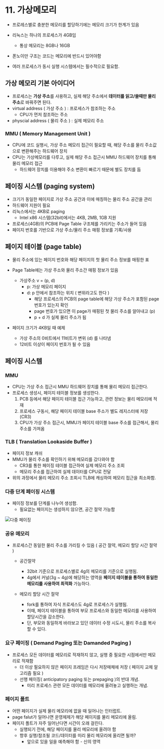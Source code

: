 # 11. 가상메모리

* 프로레스별로 충분한 메모리를 할당하기에는 메모리 크기가 한계가 있음
* 리눅스는 하나의 프로세스가 4GB임
  * 통상 메모리는 8GB나 16GB

* 폰노이만 구조는 코드는 메모리에 반드시 있어야함
* 여러 프로세스가 동시 실행 시스템에서는 필수적으로 필요함.

## 가상 메모리 기본 아이디어

* 프로세스는 **가상 주소**를 사용하고, 실제 해당 주소에서 **데이터를 읽고/쓸때만 물리주소**로 바꿔주면 된다.
* virtual address ( 가상 주소 ) : 프로세스가 참조하는 주소
  * CPU가 먼저 참조하는 주소
* physcial address ( 물리 주소 ) : 실제 메모리 주소

### MMU ( Memory Management Unit )
  
* CPU에 코드 실행시, 가상 주소 메모리 접근이 필요할 때, 해당 주소를 물리 주소값으로 변환해주는 하드웨어 장치
* CPU는 가상메모리를 다루고, 실제 해당 주소 접근시 MMU 하드웨어 장치를 통해 물리 메모리 접근
  * 하드웨어 장치를 이용해야 주소 변환이 빠르기 때문에 별도 장치를 둠

## 페이징 시스템 (paging system)

* 크기가 동일한 페이지로 가상 주소 공간과 이에 매칭하는 물리 주소 공간을 관리
* 하드웨어 지원이 필요
* 리눅스에서는 4KB로 paging
  * Intel x86 시스템(32bit)에서는 4KB, 2MB, 1GB 지원
* 프로세스(4GB)의 PCB에 Page Table 구조체를 가리키는 주소가 들어 있음
* 페이지 번호를 기반으로 가상 주소/물리 주소 매핑 정보를 기록/사용

## 페이지 테이블 (page table)

* 물리 주소에 있는 페이지 번호와 해당 페이지의 첫 물리 주소 정보를 매핑한 표
* Page Table에는 가상 주소와 물리 주소간 매핑 정보가 있음
  * 가상주소 v = (p, d)
    * p: 가상 메모리 페이지
    * d: p 안에서 참조하는 위치 ( 변위라고도 한다 )
      * 해당 프로세스의 PCB의 page table에 해당 가상 주소가 포함된 page 번호가 있는지 확인
      * page 번호가 있으면 이 page가 매핑된 첫 물리 주소를 알아내고 (p)
      * p + d 가 실제 물리 주소가 됨

* 페이지 크기가 4KB일 때 예제
  * 가상 주소의 0비트에서 11비트가 변위 (d) 를 나타냄
  * 12비트 이상이 페이지 번호가 될 수 있음

## 페이징 시스템

### MMU

* CPU는 가상 주소 접근시 MMU 하드웨어 장치를 통해 물리 메모리 접근한다.
* 프로세스 생성시, 페이지 테이블 정보를 생성한다.
  1. PCB 등에서 해당 페이지 테이블 접근 가능하고, 관련 정보는 물리 메모리에 적재
  2. 프로세스 구동시, 해당 페이지 테이블 base 주소가 별도 레지스터에 저장(CR3)
  3. CPU가 가상 주소 접근시, MMU가 페이지 테이블 base 주소를 접근해서, 물리 주소를 가져옴

### TLB ( Translation Lookaside Buffer )

* 페이지 정보 캐쉬
* MMU가 물리 주소를 확인하기 위해 메모리를 갔다와야 함
  * CR3를 통한 페이징 테이블 접근하여 실제 메모리 주소 조회
  * 메모리 주소를 접근하여 실제 데이터를 CPU로 전달
* 위의 과정에서 물리 메모리 주소 조회시 TLB에 캐싱하여 메모리 접근을 최소화함.

### 다중 단계 페이징 시스템

* 페이징 정보를 단계를 나누어 생성함.
  * 필요없는 페이지는 생성하지 않으면, 공간 절약 가능함

![다중 페이징](https://mblogthumb-phinf.pstatic.net/20130620_234/jevida_1371715145335O6yo8_PNG/1.png?type=w2)

### 공유 메모리

* 프로세스간 동일한 물리 주소를 가리킬 수 있음 ( 공간 절약, 메모리 할당 시간 절약 )

  * 공간절약
    * 32bit 기준으로 프로세스별로 4g의 메모리를 기준으로 실행됨.
    * 4g에서 커널(3g ~ 4g)에 해당하는 영역을 **페이지 테이블을 통하여 동일한 메모리를 사용하여 최적화** 가능하다.
  
  * 메모리 할당 시간 절약
    * fork를 통하여 자식 프로세스도 4g로 프로세스가 실행됨.
    * 이때, 페이지 테이블을 통하여 부모 프로세스와 동일한 메모리를 사용하여 할당시간을 감소한다.
    * 단, 부모와 동일하게 바라보고 있던 데이터 수정 시도시, 물리 주소를 복사할 수 있다.  

### 요구 페이징 ( Demand Paging 또는 Damanded Paging )

* 프로세스 모든 데이터를 메모리로 적재하지 않고, 실행 중 필요한 시점에서만 메모리로 적재함
  * 더 이상 필요하지 않은 페이지 프레임은 다시 저장매체에 저장 ( 페이지 교체 알고리즘 필요 )
  * 선행 페이징( anticipatory paging 또는 prepaging )의 반대 개념.
    * 미리 프로세스 관련 모든 데이터를 메모리에 올려놓고 실행하는 개념.

### 페이지 폴트

* 어떤 페이지가 실제 물리 메모리에 없을 때 일어나는 인터럽트.
* page falut가 일어나면 운영체제가 해당 페이지를 물리 메모리에 올림.
* 페이지 폴트가 자주 일어난다면 시간이 오래 걸린다.
  * 실행되기 전에, 해당 페이지를 물리 메모리에 올려야 함
  * 향후 실행/참조될 코드/데이터를 미리 물리 메모리에 올리면 될까?
    * 앞으로 있을 일을 예측해야 함 - 신의 영역


